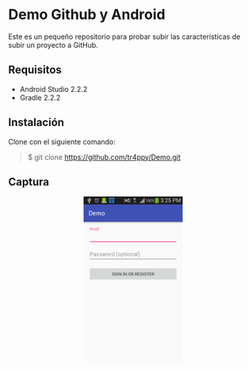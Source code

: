 Demo Github y Android
===
Este es un pequeño repositorio para probar subir las características de subir un proyecto a GitHub.

Requisitos
---
* Android Studio 2.2.2
* Gradle 2.2.2

Instalación
---

Clone con el siguiente comando:
> $ git clone https://github.com/tr4ppy/Demo.git

Captura
---

<div align="center">
    <center>
             <img src="/img/captura.png" width="200">
    </center>
</div>